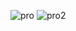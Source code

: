 ![pro](https://github.com/user-attachments/assets/dc029e39-f4c9-40fe-8a36-6d90d8330e73)
![pro2](https://github.com/user-attachments/assets/60e57392-7089-4409-b6fa-2f5782778d57)
